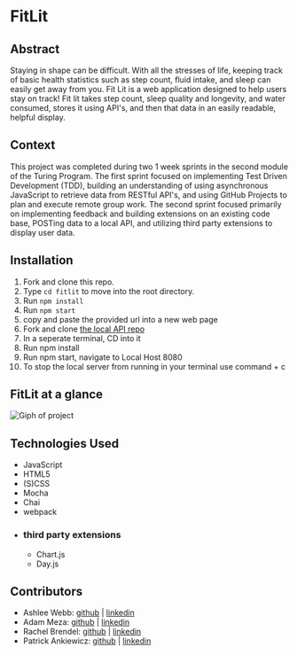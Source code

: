 # FitLit 
## Abstract

Staying in shape can be difficult. With all the stresses of life, keeping track of basic health statistics such as step count, fluid intake, and sleep can easily get away from you. Fit Lit is a web application designed to help users stay on track! Fit lit takes step count, sleep quality and longevity, and water consumed, stores it using API's, and then that data in an easily readable, helpful display.

## Context

This project was completed during two 1 week sprints in the second module of the Turing Program. The first sprint focused on implementing Test Driven Development (TDD), building an understanding of using asynchronous JavaScript to retrieve data from RESTful API's, and using GitHub Projects to plan and execute remote group work. The second sprint focused primarily on implementing feedback and building extensions on an existing code base, POSTing data to a local API, and utilizing third party extensions to display user data.

## Installation

1. Fork and clone this repo.
2. Type `cd fitlit` to move into the root directory.
3. Run `npm install`
4. Run `npm start`
5. copy and paste the provided url into a new web page
6. Fork and clone [the local API repo](https://github.com/turingschool-examples/fitlit-api)
7. In a seperate terminal, CD into it
8. Run npm install
9. Run npm start, navigate to Local Host 8080
10. To stop the local server from running in your terminal use command + c

## FitLit at a glance
![Giph of project](https://media3.giphy.com/media/v1.Y2lkPTc5MGI3NjExZjZkYjJhN2ZhNmI3ODA5M2MzYmEwYzFiNGYzNDY0YzQxM2IxMGRiOCZjdD1n/ld96DJiJFV6LuUsfHJ/giphy.gif)
## Technologies Used
- JavaScript
- HTML5
- (S)CSS
- Mocha
- Chai
- webpack
- ### third party extensions
  - Chart.js
  - Day.js
  
## Contributors 
- Ashlee Webb: [github](https://github.com/AshleeAWebb) | [linkedin](https://www.linkedin.com/in/ashlee-webb-0b592199/)
- Adam Meza: [github](https://github.com/Adam-Meza) | [linkedin](https://www.linkedin.com/in/adam-meza/)
- Rachel Brendel: [github](https://github.com/brendel-r) | [linkedin](https://www.linkedin.com/in/rachel-brendel-bb9673197/)
- Patrick Ankiewicz: [github](https://github.com/Pma913) | [linkedin](https://www.linkedin.com/in/patrick-ankiewicz/)
